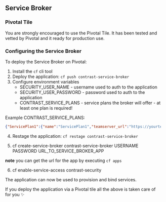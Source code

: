 ## Service Broker

### Pivotal Tile

You are strongly encouraged to use the Pivotal Tile. It has been tested and vetted by Pivotal and it ready for production use. 

### Configuring the Service Broker

To deploy the Service Broker on Pivotal:

1. Install the `cf` cli tool
2. Deploy the application: `cf push contrast-service-broker`
3. Configure environment variables
    * SECURITY_USER_NAME - username used to auth to the application
    * SECURITY_USER_PASSWORD - password used to auth to the application
    * CONTRAST_SERVICE_PLANS - service plans the broker will offer - at least one plan is required!

Example CONTRAST_SERVICE_PLANS:

```json
{"ServicePlan1":{"name":"ServicePlan1","teamserver_url":"https://yourteamserverurl.com","username":"your_username","api_key":"your_api_key","org_uuid":"00000000-1111-2222-3333-000000000000","service_key":"your_service_key"},"ServicePlan2":{"name":"ServicePlan2","teamserver_url":"https://yourteamserverurl.com","username":"your_username","api_key":"your_api_key","org_uuid":"zzzzzzzz-1111-2222-3333-000000000000","service_key":"your_service_key"}}
```

4. Restage the application: `cf restage contrast-service-broker`

5. cf create-service-broker contrast-service-broker USERNAME PASSWORD URL_TO_SERVICE_BROKER_APP

**note** you can get the url for the app by executing `cf apps`

6. cf enable-service-access contrast-security

The application can now be used to provision and bind services.  

If you deploy the application via a Pivotal tile all the above is taken care of for you ✨
